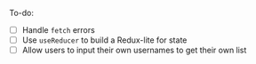 To-do:

- [ ] Handle `fetch` errors
- [ ] Use `useReducer` to build a Redux-lite for state
- [ ] Allow users to input their own usernames to get their own list
